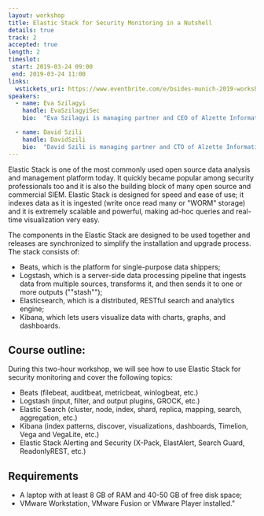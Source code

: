 ```yaml
---
layout: workshop
title: Elastic Stack for Security Monitoring in a Nutshell
details: true
track: 2
accepted: true
length: 2
timeslot:
 start: 2019-03-24 09:00
 end: 2019-03-24 11:00
links:
  wstickets_uri: https://www.eventbrite.com/e/bsides-munich-2019-workshop-elastic-stack-for-security-monitoring-tickets-56283681005
speakers:
  - name: Eva Szilagyi
    handle: EvaSzilagyiSec
    bio:  "Eva Szilagyi is managing partner and CEO of Alzette Information Security, a consulting company based in Luxembourg.  She has more than eight years of professional experience in penetration testing, security source code review, vulnerability management, digital forensics, IT auditing, telecommunication networks, and security research.<br>Eva has master's degrees in electrical engineering and in networks and telecommunication.  She holds several IT security certifications such as GSEC, GICSP, GMON, GSSP-JAVA, GWAPT, GMOB, CCSK, eWPT, and eJPT.  Eva speaks on a regular basis at international conferences like BruCON, Hack.lu, Nuit du Hack, Hacktivity, Black Alps, BSides Munich, BSidesBUD, Pass the SALT, Security Session and she is a member of the organizer team of BSides Luxembourg."

  - name: David Szili
    handle: DavidSzili
    bio:  "David Szili is managing partner and CTO of Alzette Information Security, a consulting company based in Luxembourg.  David is also an instructor at SANS Institute, teaching FOR572: Advanced Network Forensics.  He has more than eight years of professional experience in penetration testing, red teaming, vulnerability assessment, vulnerability management, security monitoring, security architecture design, incident response, digital forensics and software development.<br>David has master's degrees in computer engineering and in networks and telecommunication and a bachelor's degree in electrical engineering.  He holds several IT security certifications such as GSEC, GCED, GCIA, GCIH, GMON, GCDA, GNFA, GPYC, GMOB, CCSK, OSCP, OSWP, and CEH.  David speaks on a regular basis at international conferences like BruCON, Hack.lu, Nuit du Hack, Hacktivity, x33fcon, Black Alps, BSidesLjubljana, BSides Munich, BSidesBUD, Pass the SALT, Security Session and he is a member of the organizer team of BSides Luxembourg.  He occasionally blogs about information security at jumpespjump.blogspot.com."
---
```


Elastic Stack is one of the most commonly used open source data analysis and management platform today.
It quickly became popular among security professionals too and it is also the building block of many open source and commercial SIEM.
Elastic Stack is designed for speed and ease of use; it indexes data as it is ingested (write once read many or "WORM" storage) and it is extremely scalable and powerful, making ad-hoc queries and real-time visualization very easy.

The components in the Elastic Stack are designed to be used together and releases are synchronized to simplify the installation and upgrade process.
The stack consists of:
- Beats, which is the platform for single-purpose data shippers;
- Logstash, which is a server-side data processing pipeline that ingests data from multiple sources, transforms it, and then sends it to one or more outputs (""stash"");
- Elasticsearch, which is a distributed, RESTful search and analytics engine;
- Kibana, which lets users visualize data with charts, graphs, and dashboards.


## Course outline:
During this two-hour workshop, we will see how to use Elastic Stack for security monitoring and cover the following topics:
- Beats (filebeat, auditbeat, metricbeat, winlogbeat, etc.)
- Logstash (input, filter, and output plugins, GROCK, etc.)
- Elastic Search (cluster, node, index, shard, replica, mapping, search, aggregation, etc.)
- Kibana (index patterns, discover, visualizations, dashboards, Timelion, Vega and VegaLite, etc.)
- Elastic Stack Alerting and Security (X-Pack, ElastAlert, Search Guard, ReadonlyREST, etc.)

## Requirements
- A laptop with at least 8 GB of RAM and 40-50 GB of free disk space;
- VMware Workstation, VMware Fusion or VMware Player installed."


